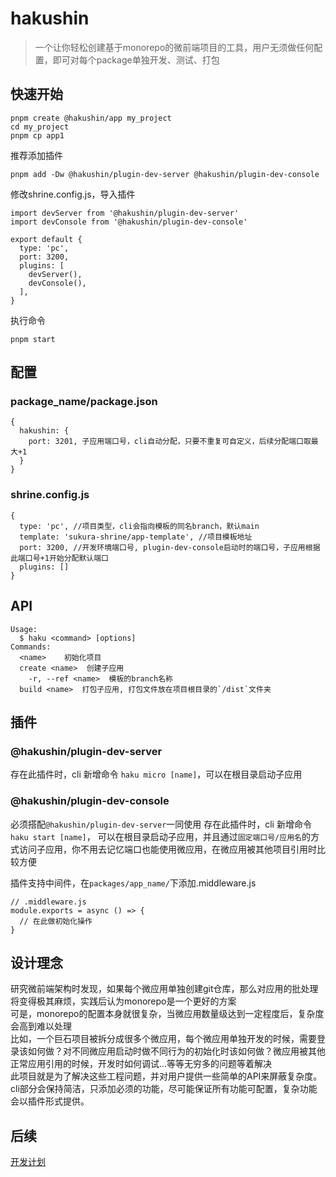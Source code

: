 # hakushin
> 一个让你轻松创建基于monorepo的微前端项目的工具，用户无须做任何配置，即可对每个package单独开发、测试、打包

## 快速开始

```
pnpm create @hakushin/app my_project
cd my_project
pnpm cp app1
```
推荐添加插件
```
pnpm add -Dw @hakushin/plugin-dev-server @hakushin/plugin-dev-console
```
修改shrine.config.js，导入插件
```
import devServer from '@hakushin/plugin-dev-server'
import devConsole from '@hakushin/plugin-dev-console'

export default {
  type: 'pc',
  port: 3200,
  plugins: [
    devServer(),
    devConsole(),
  ],
}

```
执行命令
```
pnpm start
```

## 配置

### package_name/package.json
```
{
  hakushin: {
    port: 3201, 子应用端口号，cli自动分配，只要不重复可自定义，后续分配端口取最大+1
  }
}
```

### shrine.config.js
```
{
  type: 'pc', //项目类型，cli会指向模板的同名branch，默认main
  template: 'sukura-shrine/app-template', //项目模板地址
  port: 3200, //开发环境端口号, plugin-dev-console启动时的端口号，子应用根据此端口号+1开始分配默认端口
  plugins: []
}
```

## API
```
Usage:
  $ haku <command> [options]
Commands:
  <name>    初始化项目
  create <name>  创建子应用
    -r, --ref <name>  模板的branch名称
  build <name>  打包子应用, 打包文件放在项目根目录的`/dist`文件夹
```

## 插件
### @hakushin/plugin-dev-server
存在此插件时，cli 新增命令 `haku micro [name]`，可以在根目录启动子应用

### @hakushin/plugin-dev-console
必须搭配`@hakushin/plugin-dev-server`一同使用
存在此插件时，cli 新增命令 `haku start [name]`， 可以在根目录启动子应用，并且通过`固定端口号/应用名`的方式访问子应用，你不用去记忆端口也能使用微应用，在微应用被其他项目引用时比较方便  
  
插件支持中间件，在`packages/app_name/`下添加.middleware.js
```
// .middleware.js
module.exports = async () => {
  // 在此做初始化操作
}
```

## 设计理念
研究微前端架构时发现，如果每个微应用单独创建git仓库，那么对应用的批处理将变得极其麻烦，实践后认为monorepo是一个更好的方案  
可是，monorepo的配置本身就很复杂，当微应用数量级达到一定程度后，复杂度会高到难以处理  
比如，一个巨石项目被拆分成很多个微应用，每个微应用单独开发的时候，需要登录该如何做？对不同微应用启动时做不同行为的初始化时该如何做？微应用被其他正常应用引用的时候，开发时如何调试...等等无穷多的问题等着解决  
此项目就是为了解决这些工程问题，并对用户提供一些简单的API来屏蔽复杂度。cli部分会保持简洁，只添加必须的功能，尽可能保证所有功能可配置，复杂功能会以插件形式提供。

## 后续
[开发计划](https://github.com/sukura-shrine/hakushin/issues/2)
